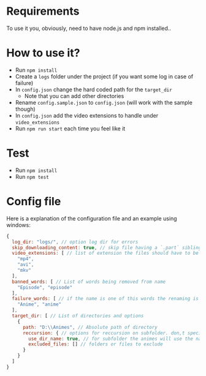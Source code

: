 # Requirements
To use it you, obviously, need to have node.js and npm installed..

# How to use it?
- Run `npm install`
- Create a `logs` folder under the project (if you want some log in case of failure)
- In `config.json` change the hard coded path for the `target_dir`
  - Note that you can add other directories
- Rename `config.sample.json` to `config.json` (will work with the sample though)
- In `config.json` add the video extensions to handle under `video_extensions`
- Run `npm run start` each time you feel like it

# Test
- Run `npm install`
- Run `npm test`

# Config file
Here is a explanation of the configuration file and an example using windows:
```javascript
{
  log_dir: "logs/", // option log dir for errors
  skip_downloading_content: true, // skip file having a `.part` sibling
  video_extensions: [ // list of extension the files should have to be renamed
    "mp4",
    "avi",
    "mkv"
  ],
  banned_words: [ // List of words being removed from name
    "Episode", "episode"
  ],
  failure_words: [ // if the name is one of this words the renaming is considered as failed
    "Anime", "anime"
  ],
  target_dir: [ // List of directories and options
    {
      path: "D:\\Animes", // Absolute path of directory
      reccursion: { // options for reccursion on subfolder. don,t specify for no reccursion
        use_dir_name: true, // for subfolder the animes will use the name of the folder
        excluded_files: [] // folders or files to exclude
      }
    }
  ]
}

```
